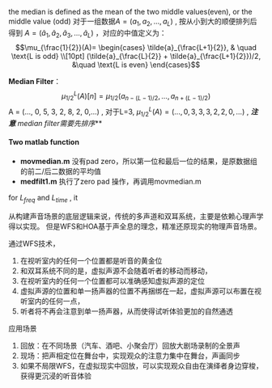 the median is defined as the mean of the two middle values(even), or the middle value (odd)
对于一组数据$A = (a_{1},a_{2},...,a_{L})$ , 按从小到大的顺便排列后得到 $A= (\tilde{a}_{1},\tilde{a}_{2},\tilde{a}_{3},...,\tilde{a}_{L})$ ，对应的中值定义为：
$$\mu_{\frac{1}{2}}(A)= 
\begin{cases}
\tilde{a}_{\frac{L+1}{2}}, & \quad \text{L is odd}  \\[10pt]
(\tilde{a}_{\frac{L}{2}} + \tilde{a}_{\frac{L+1}{2}})/2, &\quad \text{L is even}
\end{cases}$$

**Median Filter**：
$$\mu_{1/2}^{L}(A)[n]= \mu_{1/2}(a_{n-(L-1)/2},...,a_{n+(L-1)/2})$$
A = (..., 0, 5, 3, 2, 8, 2, 0,...) , 对于L=3, $\mu_{1/2}^{L}(A)= (..., 0,3,3,3,2,2,0,...)$ , ***注意** median filter需要先排序***


#### Two matlab function
- **movmedian.m** 没有pad zero，所以第一位和最后一位的结果，是原数据组的前二/后二数据的平均值
- **medfilt1.m** 执行了zero pad 操作，再调用movmedian.m



for $L_{freq}$ and $L_{time}$  , it

从构建声音场景的底层逻辑来说，传统的多声道和双耳系统，主要是依赖心理声学得以实现。
但是WFS和HOA基于声全息的理念，精准还原现实的物理声音场景。

通过WFS技术，
1. 在视听室内的任何一个位置都是听音的黄金位
2. 和双耳系统不同的是，虚拟声源不会随着听者的移动而移动，
3. 在视听室内的任何一个位置都可以准确感知虚拟声源的定位
4. 虚拟声源的位置和单一扬声器的位置不再捆绑在一起，虚拟声源可以布置在视听室内的任何一点，
5. 听者将不再会注意到单一扬声器，从而使得试听体验更加的自然通透

应用场景
1. 回放：在不同场景（汽车、酒吧、小聚会厅）回放大剧场录制的全景声
2. 现场：把声相定位在舞台中，实现观众的注意力集中在舞台，声画同步
3. 如果不局限WFS，在虚拟现实中回放，可以实现观众自由在演绎者身边穿梭，获得更沉浸的听音体验







